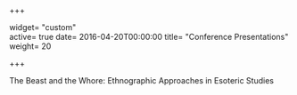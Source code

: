+++

widget= "custom"  
active= true
date= 2016-04-20T00:00:00
title= "Conference Presentations"
weight= 20

+++

The Beast and the Whore: Ethnographic Approaches in Esoteric Studies
